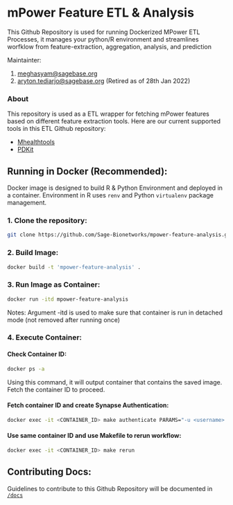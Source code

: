 # mPower Feature ETL & Analysis
This Github Repository is used for running Dockerized MPower ETL Processes, it manages your python/R environment and streamlines worfklow from feature-extraction, aggregation, analysis, and prediction

Maintainter: 
1. meghasyam@sagebase.org
2. aryton.tediarjo@sagebase.org (Retired as of 28th Jan 2022)

### About
This repository is used as a ETL wrapper for fetching mPower features based on different feature extraction tools. 
Here are our current supported tools in this ETL Github repository:
- [Mhealthtools](https://github.com/Sage-Bionetworks/mhealthtools/blob/master/R/get_tapping_features.R)
- [PDKit](https://github.com/pdkit/pdkit)

## Running in Docker (Recommended):
Docker image is designed to build R & Python Environment and deployed in a container. Environment in R uses `renv` and Python `virtualenv` package management.  

### 1. Clone the repository: 
```zsh
git clone https://github.com/Sage-Bionetworks/mpower-feature-analysis.git
```
### 2. Build Image:
```zsh
docker build -t 'mpower-feature-analysis' .
```
### 3. Run Image as Container:
```zsh
docker run -itd mpower-feature-analysis
```
Notes: Argument -itd is used to make sure that container is run in detached mode (not removed after running once)

### 4. Execute Container:
#### Check Container ID:
```zsh
docker ps -a
```
Using this command, it will output container that contains the saved image. Fetch the container ID to proceed.

#### Fetch container ID and create Synapse Authentication:
```zsh
docker exec -it <CONTAINER_ID> make authenticate PARAMS="-u <username> -p <password> -g <git_token>"
```


#### Use same container ID and use Makefile to rerun workflow:
```zsh
docker exec -it <CONTAINER_ID> make rerun
```

## Contributing Docs:
Guidelines to contribute to this Github Repository will be documented in [`/docs`](https://github.com/Sage-Bionetworks/mpower-feature-analysis/tree/master/docs)
